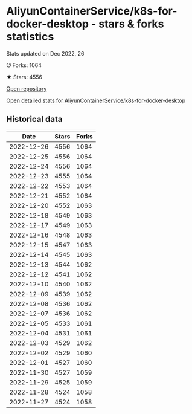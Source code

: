 # AliyunContainerService/k8s-for-docker-desktop - stars & forks statistics

Stats updated on Dec 2022, 26

☋ Forks: 1064

★ Stars: 4556

[Open repository](https://github.com/AliyunContainerService/k8s-for-docker-desktop)

[Open detailed stats for AliyunContainerService/k8s-for-docker-desktop](https://reviewgithub.com/rep/AliyunContainerService/k8s-for-docker-desktop)

## Historical data
| Date | Stars | Forks |
|------|-------|-------|
| 2022-12-26 | 4556 | 1064 | 
| 2022-12-25 | 4556 | 1064 | 
| 2022-12-24 | 4556 | 1064 | 
| 2022-12-23 | 4555 | 1064 | 
| 2022-12-22 | 4553 | 1064 | 
| 2022-12-21 | 4552 | 1064 | 
| 2022-12-20 | 4552 | 1063 | 
| 2022-12-18 | 4549 | 1063 | 
| 2022-12-17 | 4549 | 1063 | 
| 2022-12-16 | 4548 | 1063 | 
| 2022-12-15 | 4547 | 1063 | 
| 2022-12-14 | 4545 | 1063 | 
| 2022-12-13 | 4544 | 1062 | 
| 2022-12-12 | 4541 | 1062 | 
| 2022-12-10 | 4540 | 1062 | 
| 2022-12-09 | 4539 | 1062 | 
| 2022-12-08 | 4536 | 1062 | 
| 2022-12-07 | 4536 | 1062 | 
| 2022-12-05 | 4533 | 1061 | 
| 2022-12-04 | 4531 | 1061 | 
| 2022-12-03 | 4529 | 1062 | 
| 2022-12-02 | 4529 | 1060 | 
| 2022-12-01 | 4527 | 1060 | 
| 2022-11-30 | 4527 | 1059 | 
| 2022-11-29 | 4525 | 1059 | 
| 2022-11-28 | 4524 | 1058 | 
| 2022-11-27 | 4524 | 1058 | 

